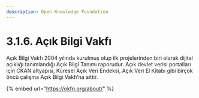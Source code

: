 ```yaml
---
description: Open Knowledge Foundation
---
```


# 3.1.6. Açık Bilgi Vakfı

Açık Bilgi Vakfı 2004 yılında kurulmuş olup ilk projelerinden biri olarak dijital açıklığı tanımlandığı Açık Bilgi Tanımı raporudur. Açık devlet verisi portalları için CKAN altyapısı, Küresel Açık Veri Endeksi, Açık Veri El Kitabı gibi birçok öncü çalışma Açık Bilgi Vakfı’na aittir.

{% embed url="https://okfn.org/about/" %}



